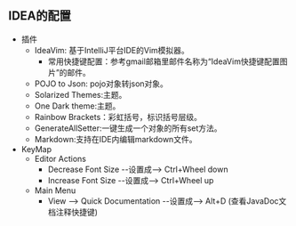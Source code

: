 ## IDEA的配置

  - 插件
    - IdeaVim: 基于IntelliJ平台IDE的Vim模拟器。
      - 常用快捷键配置：参考gmail邮箱里邮件名称为“IdeaVim快捷键配置图片”的邮件。
    - POJO to Json: pojo对象转json对象。
    - Solarized Themes:主题。
    - One Dark theme:主题。
    - Rainbow Brackets：彩虹括号，标识括号层级。
    - GenerateAllSetter:一键生成一个对象的所有set方法。
    - Markdown:支持在IDE内编辑markdown文件。
  - KeyMap  
    - Editor Actions
      - Decrease Font Size --设置成--> Ctrl+Wheel down
      - Increase Font Size --设置成--> Ctrl+Wheel up
    - Main Menu
      - View --> Quick Documentation --设置成--> Alt+D  (查看JavaDoc文档注释快捷键)

    
